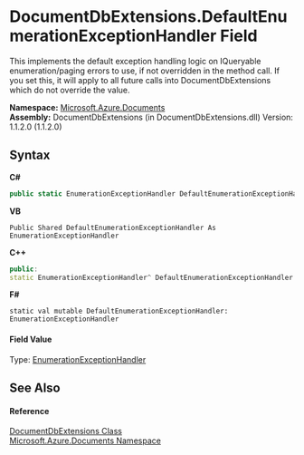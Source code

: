 # DocumentDbExtensions.DefaultEnumerationExceptionHandler Field
 

This implements the default exception handling logic on IQueryable enumeration/paging errors to use, if not overridden in the method call. If you set this, it will apply to all future calls into DocumentDbExtensions which do not override the value.

**Namespace:**&nbsp;<a href="856b2e23-9c8b-2618-f913-67d85d500616">Microsoft.Azure.Documents</a><br />**Assembly:**&nbsp;DocumentDbExtensions (in DocumentDbExtensions.dll) Version: 1.1.2.0 (1.1.2.0)

## Syntax

**C#**<br />
``` C#
public static EnumerationExceptionHandler DefaultEnumerationExceptionHandler
```

**VB**<br />
``` VB
Public Shared DefaultEnumerationExceptionHandler As EnumerationExceptionHandler
```

**C++**<br />
``` C++
public:
static EnumerationExceptionHandler^ DefaultEnumerationExceptionHandler
```

**F#**<br />
``` F#
static val mutable DefaultEnumerationExceptionHandler: EnumerationExceptionHandler
```


#### Field Value
Type: <a href="98ab4230-aa0f-7803-7127-ba76e02bdce5">EnumerationExceptionHandler</a>

## See Also


#### Reference
<a href="2e7c24fb-f7c9-2314-1ff8-386e1be4f471">DocumentDbExtensions Class</a><br /><a href="856b2e23-9c8b-2618-f913-67d85d500616">Microsoft.Azure.Documents Namespace</a><br />